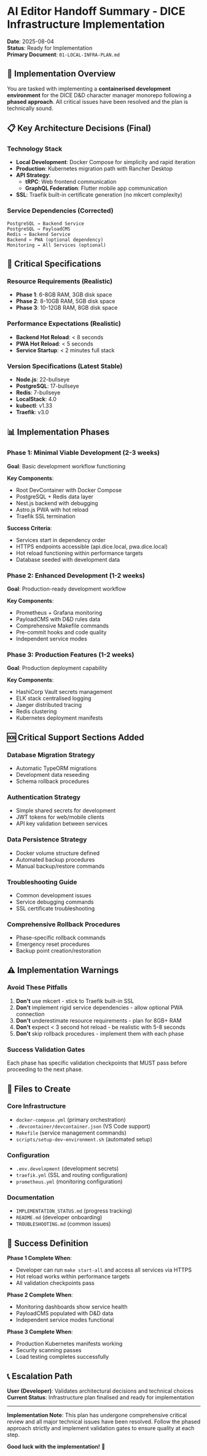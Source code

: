# AI Editor Handoff Summary - DICE Infrastructure Implementation

**Date**: 2025-08-04  
**Status**: Ready for Implementation  
**Primary Document**: `01-LOCAL-INFRA-PLAN.md`

## 🎯 Implementation Overview

You are tasked with implementing a **containerised development environment** for the DICE D&D character manager monorepo following a **phased approach**. All critical issues have been resolved and the plan is technically sound.

## 📋 Key Architecture Decisions (Final)

### Technology Stack

- **Local Development**: Docker Compose for simplicity and rapid iteration
- **Production**: Kubernetes migration path with Rancher Desktop
- **API Strategy**:
  - **tRPC**: Web frontend communication
  - **GraphQL Federation**: Flutter mobile app communication
- **SSL**: Traefik built-in certificate generation (no mkcert complexity)

### Service Dependencies (Corrected)

```plaintext
PostgreSQL → Backend Service
PostgreSQL → PayloadCMS
Redis → Backend Service  
Backend ← PWA (optional dependency)
Monitoring → All Services (optional)
```

## 🔧 Critical Specifications

### Resource Requirements (Realistic)

- **Phase 1**: 6-8GB RAM, 3GB disk space
- **Phase 2**: 8-10GB RAM, 5GB disk space  
- **Phase 3**: 10-12GB RAM, 8GB disk space

### Performance Expectations (Realistic)

- **Backend Hot Reload**: < 8 seconds
- **PWA Hot Reload**: < 5 seconds
- **Service Startup**: < 2 minutes full stack

### Version Specifications (Latest Stable)

- **Node.js**: 22-bullseye
- **PostgreSQL**: 17-bullseye  
- **Redis**: 7-bullseye
- **LocalStack**: 4.0
- **kubectl**: v1.33
- **Traefik**: v3.0

## 📊 Implementation Phases

### Phase 1: Minimal Viable Development (2-3 weeks)

**Goal**: Basic development workflow functioning

**Key Components**:

- Root DevContainer with Docker Compose
- PostgreSQL + Redis data layer
- Nest.js backend with debugging
- Astro.js PWA with hot reload
- Traefik SSL termination

**Success Criteria**:

- Services start in dependency order
- HTTPS endpoints accessible (api.dice.local, pwa.dice.local)
- Hot reload functioning within performance targets
- Database seeded with development data

### Phase 2: Enhanced Development (1-2 weeks)  

**Goal**: Production-ready development workflow

**Key Components**:

- Prometheus + Grafana monitoring
- PayloadCMS with D&D rules data
- Comprehensive Makefile commands
- Pre-commit hooks and code quality
- Independent service modes

### Phase 3: Production Features (1-2 weeks)

**Goal**: Production deployment capability

**Key Components**:

- HashiCorp Vault secrets management
- ELK stack centralised logging
- Jaeger distributed tracing
- Redis clustering
- Kubernetes deployment manifests

## 🆘 Critical Support Sections Added

### Database Migration Strategy

- Automatic TypeORM migrations
- Development data reseeding
- Schema rollback procedures

### Authentication Strategy  

- Simple shared secrets for development
- JWT tokens for web/mobile clients
- API key validation between services

### Data Persistence Strategy

- Docker volume structure defined
- Automated backup procedures
- Manual backup/restore commands

### Troubleshooting Guide

- Common development issues
- Service debugging commands
- SSL certificate troubleshooting

### Comprehensive Rollback Procedures

- Phase-specific rollback commands
- Emergency reset procedures
- Backup point creation/restoration

## ⚠️ Implementation Warnings

### Avoid These Pitfalls

1. **Don't** use mkcert - stick to Traefik built-in SSL
2. **Don't** implement rigid service dependencies - allow optional PWA connection
3. **Don't** underestimate resource requirements - plan for 8GB+ RAM
4. **Don't** expect < 3 second hot reload - be realistic with 5-8 seconds
5. **Don't** skip rollback procedures - implement them with each phase

### Success Validation Gates

Each phase has specific validation checkpoints that MUST pass before proceeding to the next phase.

## 📁 Files to Create

### Core Infrastructure

- `docker-compose.yml` (primary orchestration)
- `.devcontainer/devcontainer.json` (VS Code support)
- `Makefile` (service management commands)
- `scripts/setup-dev-environment.sh` (automated setup)

### Configuration

- `.env.development` (development secrets)
- `traefik.yml` (SSL and routing configuration)  
- `prometheus.yml` (monitoring configuration)

### Documentation

- `IMPLEMENTATION_STATUS.md` (progress tracking)
- `README.md` (developer onboarding)
- `TROUBLESHOOTING.md` (common issues)

## 🎯 Success Definition

**Phase 1 Complete When**:

- Developer can run `make start-all` and access all services via HTTPS
- Hot reload works within performance targets
- All validation checkpoints pass

**Phase 2 Complete When**:

- Monitoring dashboards show service health
- PayloadCMS populated with D&D data
- Independent service modes functional

**Phase 3 Complete When**:

- Production Kubernetes manifests working
- Security scanning passes
- Load testing completes successfully

## 📞 Escalation Path

**User (Developer)**: Validates architectural decisions and technical choices  
**Current Status**: Infrastructure plan finalised and ready for implementation

---

**Implementation Note**: This plan has undergone comprehensive critical review and all major technical issues have been resolved. Follow the phased approach strictly and implement validation gates to ensure quality at each step.

**Good luck with the implementation!** 🚀
